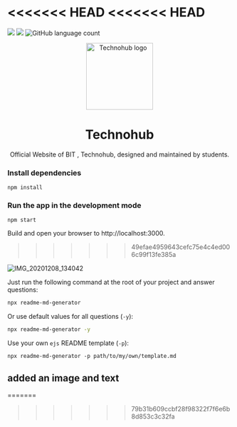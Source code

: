 
<<<<<<< HEAD
<<<<<<< HEAD
<img scr=" https://img.shields.io/badge/npm-%3E6.14.6-green " />
=======
 <img src="https://img.shields.io/npm/v/snakegame.svg?orange=blue" /> <img src="https://img.shields.io/badge/Front--end-React.js-orange" /> ![GitHub language count](https://img.shields.io/github/languages/count/NarayanBavisetti/club-website?style=plastic)







<p align="center">
    <a href="https://snakegame.github.io/" target="_blank"><img alt="Technohub logo" title="CSI" src="https://img.collegedekhocdn.com/media/img/institute/logo/Bhilai-Institute-Of-Technology_logo_BITLOGO.jpg" width="150"></a>
</p>

<h1 align="center">Technohub</h1>
<p align="center">Official Website of BIT , Technohub, designed and maintained by students.</p>


### Install dependencies
```
npm install
```
### Run the app in the development mode

```
npm start
```
Build and open your browser to http://localhost:3000.

 

>>>>>>> 49efae4959643cefc75e4c4ed006c99f13fe385a

![IMG_20201208_134042](https://user-images.githubusercontent.com/72156168/101497799-5db33980-3991-11eb-9b9f-fa326bc17ba8.jpg)


Just run the following command at the root of your project and answer questions:

```sh
npx readme-md-generator
```

Or use default values for all questions (`-y`):

```sh
npx readme-md-generator -y
```

Use your own `ejs` README template (`-p`):

```
npx readme-md-generator -p path/to/my/own/template.md
```

## added an image and text

=======
>>>>>>> 79b31b609ccbf28f98322f7f6e6b8d853c3c32fa
